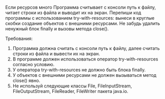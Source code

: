 Если ресурсов много
Программа считывает с консоли путь к файлу, читает строки из файла и выводит их на экран.
Перепиши код программы с использованием try-with-resources: вынеси в круглые скобки создание объектов с внешними ресурсами. Не забудь удалить ненужный блок finally и вызовы метода close().


Требования:
1. Программа должна считать с консоли путь к файлу, далее считать строки из файла и вывести их на экран.
2. В программе должен использоваться оператор try-with-resources согласно условию.
3. У оператора try-with-resources не должно быть блока finally.
4. У объектов с внешними ресурсами не должен вызываться метод close() явно.
5. Не используй следующие классы File, FileInputStream, FileOutputStream, FileReader, FileWriter пакета java.io.